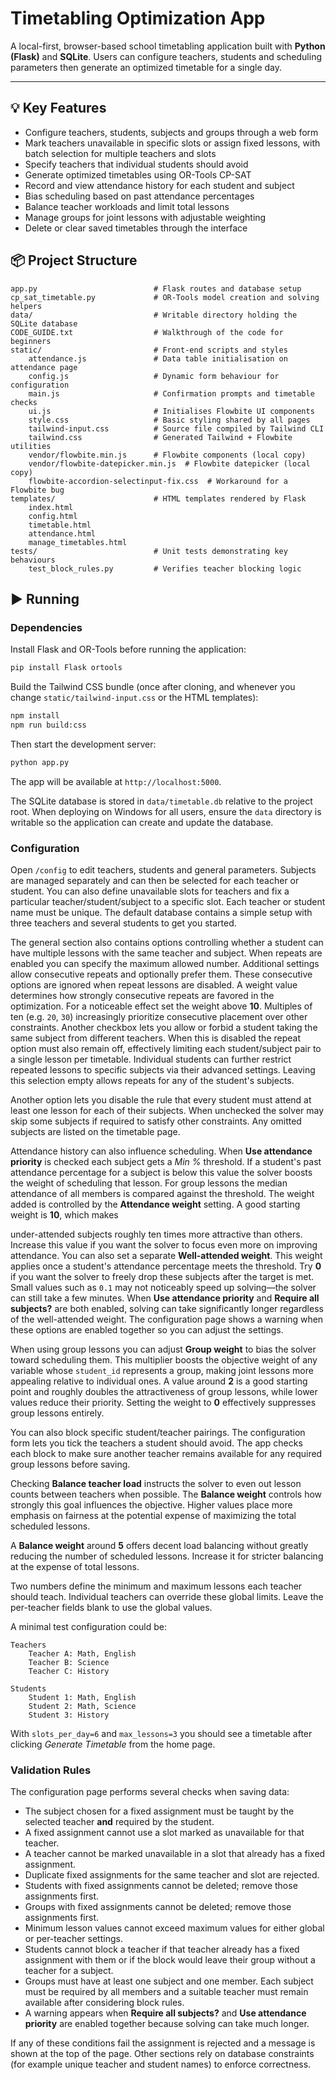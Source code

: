 # Timetabling Optimization App

A local-first, browser-based school timetabling application built with **Python (Flask)** and **SQLite**. Users can configure teachers, students and scheduling parameters then generate an optimized timetable for a single day.

---

## 💡 Key Features

- Configure teachers, students, subjects and groups through a web form
- Mark teachers unavailable in specific slots or assign fixed lessons, with batch selection for multiple teachers and slots
- Specify teachers that individual students should avoid
- Generate optimized timetables using OR-Tools CP-SAT
- Record and view attendance history for each student and subject
- Bias scheduling based on past attendance percentages
- Balance teacher workloads and limit total lessons
- Manage groups for joint lessons with adjustable weighting
- Delete or clear saved timetables through the interface

## 📦 Project Structure

```
app.py                          # Flask routes and database setup
cp_sat_timetable.py             # OR-Tools model creation and solving helpers
data/                           # Writable directory holding the SQLite database
CODE_GUIDE.txt                  # Walkthrough of the code for beginners
static/                         # Front-end scripts and styles
    attendance.js               # Data table initialisation on attendance page
    config.js                   # Dynamic form behaviour for configuration
    main.js                     # Confirmation prompts and timetable checks
    ui.js                       # Initialises Flowbite UI components
    style.css                   # Basic styling shared by all pages
    tailwind-input.css          # Source file compiled by Tailwind CLI
    tailwind.css                # Generated Tailwind + Flowbite utilities
    vendor/flowbite.min.js      # Flowbite components (local copy)
    vendor/flowbite-datepicker.min.js  # Flowbite datepicker (local copy)
    flowbite-accordion-selectinput-fix.css  # Workaround for a Flowbite bug
templates/                      # HTML templates rendered by Flask
    index.html
    config.html
    timetable.html
    attendance.html
    manage_timetables.html
tests/                          # Unit tests demonstrating key behaviours
    test_block_rules.py         # Verifies teacher blocking logic
```

## ▶️ Running

### Dependencies

Install Flask and OR-Tools before running the application:

```bash
pip install Flask ortools
```

Build the Tailwind CSS bundle (once after cloning, and whenever you change
`static/tailwind-input.css` or the HTML templates):

```bash
npm install
npm run build:css
```

Then start the development server:

```bash
python app.py
```

The app will be available at `http://localhost:5000`.

The SQLite database is stored in `data/timetable.db` relative to the project
root. When deploying on Windows for all users, ensure the `data` directory is
writable so the application can create and update the database.

### Configuration

Open `/config` to edit teachers, students and general parameters. Subjects are
managed separately and can then be selected for each teacher or student. You
can also define unavailable slots for teachers and fix a particular
teacher/student/subject to a specific slot. Each teacher or student name must be
unique. The default database contains a simple setup with three teachers and
several students to get you started.

The general section also contains options controlling whether a student can
have multiple lessons with the same teacher and subject. When repeats are
enabled you can specify the maximum allowed number. Additional settings allow
consecutive repeats and optionally prefer them. These consecutive options are
ignored when repeat lessons are disabled. A weight value determines how strongly
consecutive repeats are favored in the optimization. For a noticeable effect
set the weight above **10**. Multiples of ten (e.g. `20`, `30`) increasingly
prioritize consecutive placement over other constraints. Another checkbox lets
you allow or forbid a student taking the same subject from different teachers.
When this is disabled the repeat option must also remain off, effectively
limiting each student/subject pair to a single lesson per timetable.
Individual students can further restrict repeated lessons to specific subjects
via their advanced settings. Leaving this selection empty allows repeats for
any of the student's subjects.

Another option lets you disable the rule that every student must attend at
least one lesson for each of their subjects. When unchecked the solver may skip
some subjects if required to satisfy other constraints. Any omitted subjects are
listed on the timetable page.

Attendance history can also influence scheduling. When **Use attendance
priority** is checked each subject gets a *Min %* threshold. If a student's past
attendance percentage for a subject is below this value the solver boosts the
weight of scheduling that lesson. For group lessons the median attendance of all
members is compared against the threshold. The weight added is controlled by the
**Attendance weight** setting. A good starting weight is **10**, which makes

under-attended subjects roughly ten times more attractive than others. Increase
this value if you want the solver to focus even more on improving attendance.
You can also set a separate **Well-attended weight**. This weight applies once a
student's attendance percentage meets the threshold. Try **0** if you want the
solver to freely drop these subjects after the target is met. Small values such
as `0.1` may not noticeably speed up solving—the solver can still take a few
minutes. When **Use attendance priority** and **Require all subjects?** are both enabled, solving can take significantly longer regardless of the well-attended weight. The configuration page shows a warning when these options are enabled together so you can adjust the settings.

When using group lessons you can adjust **Group weight** to bias the solver
toward scheduling them. This multiplier boosts the objective weight of any
variable whose ``student_id`` represents a group, making joint lessons more
appealing relative to individual ones. A value around **2** is a good
starting point and roughly doubles the attractiveness of group lessons, while
lower values reduce their priority. Setting the weight to **0** effectively
suppresses group lessons entirely.

You can also block specific student/teacher pairings. The configuration form
lets you tick the teachers a student should avoid. The app checks each block
to make sure another teacher remains available for any required group lessons
before saving.

Checking **Balance teacher load** instructs the solver to even out lesson counts
between teachers when possible. The **Balance weight** controls how strongly this
goal influences the objective. Higher values place more emphasis on fairness at
the potential expense of maximizing the total scheduled lessons.

A **Balance weight** around **5** offers decent load balancing without greatly
reducing the number of scheduled lessons. Increase it for stricter balancing at
the expense of total lessons.

Two numbers define the minimum and maximum lessons each teacher should teach.
Individual teachers can override these global limits. Leave the per-teacher
fields blank to use the global values.

A minimal test configuration could be:

```
Teachers
    Teacher A: Math, English
    Teacher B: Science
    Teacher C: History

Students
    Student 1: Math, English
    Student 2: Math, Science
    Student 3: History
```

With `slots_per_day=6` and `max_lessons=3` you should see a timetable after
clicking *Generate Timetable* from the home page.

### Validation Rules

The configuration page performs several checks when saving data:

* The subject chosen for a fixed assignment must be taught by the selected
  teacher **and** required by the student.
* A fixed assignment cannot use a slot marked as unavailable for that teacher.
* A teacher cannot be marked unavailable in a slot that already has a fixed assignment.
* Duplicate fixed assignments for the same teacher and slot are rejected.
* Students with fixed assignments cannot be deleted; remove those assignments first.
* Groups with fixed assignments cannot be deleted; remove those assignments first.
* Minimum lesson values cannot exceed maximum values for either global or per-teacher settings.
* Students cannot block a teacher if that teacher already has a fixed assignment with them or if the block would leave their group without a teacher for a subject.
* Groups must have at least one subject and one member. Each subject must be required by all members and a suitable teacher must remain available after considering block rules.
* A warning appears when **Require all subjects?** and **Use attendance priority** are enabled together because solving can take much longer.

If any of these conditions fail the assignment is rejected and a message is
shown at the top of the page. Other sections rely on database constraints (for
example unique teacher and student names) to enforce correctness.
